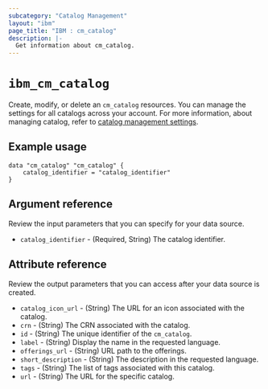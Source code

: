```yaml
---
subcategory: "Catalog Management"
layout: "ibm"
page_title: "IBM : cm_catalog"
description: |-
  Get information about cm_catalog.
---
```


# `ibm_cm_catalog`

Create, modify, or delete an `cm_catalog` resources. You can manage the settings for all catalogs across your account. For more information, about managing catalog, refer to [catalog management settings](https://cloud.ibm.com/docs/account?topic=account-account-getting-started).


## Example usage

```
data "cm_catalog" "cm_catalog" {
	catalog_identifier = "catalog_identifier"
}
```

## Argument reference
Review the input parameters that you can specify for your data source. 
 
- `catalog_identifier` - (Required, String) The catalog identifier.


## Attribute reference
Review the output parameters that you can access after your data source is created. 

- `catalog_icon_url` - (String) The URL for an icon associated with the catalog.
- `crn` - (String) The CRN associated with the catalog.
- `id` - (String) The unique identifier of the `cm_catalog`.
- `label` - (String) Display the name in the requested language.
- `offerings_url` - (String) URL path to the offerings.
- `short_description` - (String) The description in the requested language.
- `tags` - (String) The list of tags associated with this catalog.
- `url` - (String) The URL for the specific catalog.


